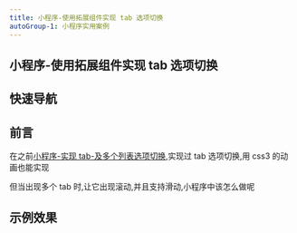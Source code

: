```yaml
---
title: 小程序-使用拓展组件实现 tab 选项切换
autoGroup-1: 小程序实用案例
---
```


## 小程序-使用拓展组件实现 tab 选项切换

## 快速导航

<TOC />

## 前言

在之前[小程序-实现 tab-及多个列表选项切换](./tab-list-change),实现过 tab 选项切换,用 css3 的动画也能实现

但当出现多个 tab 时,让它出现滚动,并且支持滑动,小程序中该怎么做呢

## 示例效果

<form-tabScroll />

<footer-FooterLink :isShareLink="true" :isDaShang="true" />
<footer-FeedBack />
